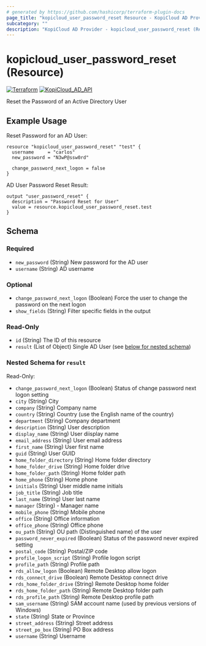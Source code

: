 ```yaml
---
# generated by https://github.com/hashicorp/terraform-plugin-docs
page_title: "kopicloud_user_password_reset Resource - KopiCloud AD Provider"
subcategory: ""
description: "KopiCloud AD Provider - kopicloud_user_password_reset (Resource)"
---
```


# kopicloud_user_password_reset (Resource)
[![Terraform](https://img.shields.io/badge/terraform-v1.3+-blue.svg)](https://www.terraform.io/downloads.html) 
[![KopiCloud_AD_API](https://img.shields.io/badge/kopiCloud_ad-v1.0+-blueviolet.svg)](https://www.kopicloud-ad-api.com)

Reset the Password of an Active Directory User

## Example Usage

Reset Password for an AD User:
```
resource "kopicloud_user_password_reset" "test" {
  username     = "carlos"
  new_password = "N3wP@ssw0rd"

  change_password_next_logon = false
}
```

AD User Password Reset Result:
```
output "user_password_reset" {
  description = "Password Reset for User"
  value = resource.kopicloud_user_password_reset.test
}
```

<!-- schema generated by tfplugindocs -->
## Schema

### Required

- `new_password` (String) New password for the AD user
- `username` (String) AD username

### Optional

- `change_password_next_logon` (Boolean) Force the user to change the password on the next logon
- `show_fields` (String) Filter specific fields in the output

### Read-Only

- `id` (String) The ID of this resource
- `result` (List of Object) Single AD User (see [below for nested schema](#nestedatt--result))

<a id="nestedatt--result"></a>
### Nested Schema for `result`

Read-Only:

- `change_password_next_logon` (Boolean) Status of change password next logon setting
- `city` (String) City
- `company` (String) Company name
- `country` (String) Country (use the English name of the country)
- `department` (String) Company department
- `description` (String) User description
- `display_name` (String) User diisplay name
- `email_address` (String) User email address
- `first_name` (String) User first name
- `guid` (String) User GUID
- `home_folder_directory` (String) Home folder directory
- `home_folder_drive` (String) Home folder drive
- `home_folder_path` (String) Home folder path
- `home_phone` (String) Home phone
- `initials` (String) User middle name initials
- `job_title` (String) Job title
- `last_name` (String) User last name
- `manager` (String) - Manager name
- `mobile_phone` (String) Mobile phone
- `office` (String) Office information
- `office_phone` (String) Office phone
- `ou_path` (String) OU path (Distinguished name) of the user
- `password_never_expired` (Boolean) Status of the password never expired setting
- `postal_code` (String) Postal/ZIP code
- `profile_logon_script` (String) Profile logon script
- `profile_path` (String) Profile path
- `rds_allow_logon` (Boolean) Remote Desktop allow logon
- `rds_connect_drive` (Boolean) Remote Desktop connect drive
- `rds_home_folder_drive` (String) Remote Desktop home folder
- `rds_home_folder_path` (String) Remote Desktop folder path
- `rds_profile_path` (String) Remote Desktop profile path
- `sam_username` (String) SAM account name (used by previous versions of Windows)
- `state` (String) State or Province
- `street_address` (String) Street address
- `street_po_box` (String) PO Box address
- `username` (String) Username
